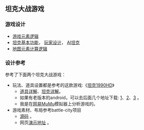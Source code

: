 

## 坦克大战游戏


### 游戏设计
* [游戏元素逻辑](./tank90.md)
* [坦克基本功能](./tank.md)，  [玩家设计](./player.md)， [AI坦克](./tankAI.md)
* [地图元素计算逻辑](./map.md)

### 设计参考
参考了下面两个坦克大战游戏：

* 玩法、道具设置都是参考的这款游戏:《[坦克1990HD](http://news.4399.com/gonglue/tkyjjl/pingce/m/320629.html)》  
   * [道具详解](http://news.4399.com/gonglue/tkyjjl/xinde/m/320651.html)、[坦克详解](http://news.4399.com/gonglue/tkyjjl/xinde/m/320649.html)。
   * 如果有老版本的android，可以去后面几个地址下载: [1](http://www.yxdown.com/shouji/79952.html)、[2](http://www.mdpda.com/app/apk103803.html)、[3](http://wdj.anzhi.com/soft_2358007.html) 。
    * 我是在[网易MuMu](http://mumu.163.com/)模拟器上分析游戏的。
* 游戏素材、布局参考battle-city项目
    * [源码](https://github.com/shinima/battle-city) 。
    * 网页[演示地址](https://battle-city.js.org/) 。



























